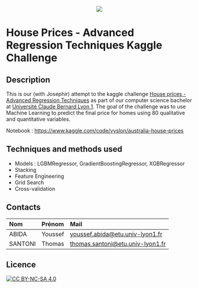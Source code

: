 <p align="center">
  <img src="https://formation-professionnelle.universite-lyon.fr/var/site/storage/images/3/3/5/0/533-17-fre-FR/Lyon-1-Claude-Bernard.png">
</p>

# House Prices - Advanced Regression Techniques Kaggle Challenge

## Description

This is our (with Josephir) attempt to the kaggle challenge [House prices - Advanced Regression Techniques][challenge] as part of our computer science bachelor at [Université Claude Bernard Lyon 1][university].
The goal of the challenge was to use Machine Learning to predict the final price for homes using 80 qualitative and quantitative variables.

Notebook : https://www.kaggle.com/code/vyslon/australia-house-prices

## Techniques and methods used

<ul>
  <li>Models : LGBMRegressor, GradientBoostingRegressor, XGBRegressor</li>
  <li>Stacking</li>
  <li>Feature Engineering</li>
  <li>Grid Search</li>
  <li>Cross-validation</li>
</ul>

[challenge]: https://www.kaggle.com/competitions/house-prices-advanced-regression-techniques
[university]: http://licence-info.univ-lyon1.fr/

## Contacts

| **Nom**    | **Prénom** | **Mail**                                                                                           |
|:----------|:-----------------------------------------|:---------------------------------------------------------|
| ABIDA  | Youssef | youssef.abida@etu.univ-lyon1.fr |
| SANTONI | Thomas | thomas.santoni@etu.univ-lyon1.fr |

## Licence


[![CC BY-NC-SA 4.0][cc-by-nc-sa-image]][cc-by-nc-sa]

[cc-by-nc-sa]: http://creativecommons.org/licenses/by-nc-sa/4.0/
[cc-by-nc-sa-image]: https://licensebuttons.net/l/by-nc-sa/4.0/88x31.png
[cc-by-nc-sa-shield]: https://img.shields.io/badge/License-CC%20BY--NC--SA%204.0-lightgrey.svg

